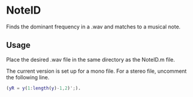 # NoteID

Finds the dominant frequency in a .wav and matches to a
musical note.

## Usage

Place the desired .wav file in the same directory as the NoteID.m file.

The current version is set up for a mono file. 
For a stereo file, uncomment the following line.

```matlab
(yR = y(1:length(y)-1,2)';). 
```




